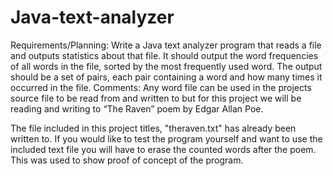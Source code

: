 # Java-text-analyzer

Requirements/Planning: Write a Java text analyzer program that reads a file and outputs statistics about that file. It should output the word frequencies of all words in the file, sorted by the most frequently used word. The output should be a set of pairs, each pair containing a word and how many times it occurred in the file.
Comments: Any word file can be used in the projects source file to be read from and written to but for this project we will be reading and writing to “The Raven” poem by Edgar Allan Poe. 

The file included in this project titles, "theraven.txt" has already been written to. If you would like to test the program yourself and want to use the included text file you will have to erase the counted words after the poem. This was used to show proof of concept of the program.

